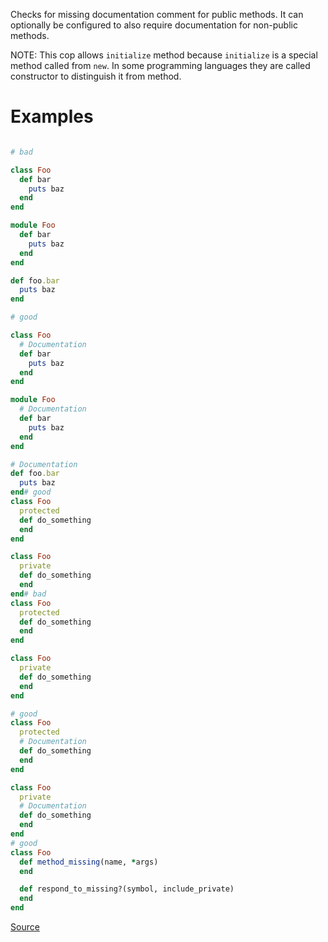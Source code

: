 
Checks for missing documentation comment for public methods.
It can optionally be configured to also require documentation for
non-public methods.

NOTE: This cop allows `initialize` method because `initialize` is
a special method called from `new`. In some programming languages
they are called constructor to distinguish it from method.

# Examples

```ruby

# bad

class Foo
  def bar
    puts baz
  end
end

module Foo
  def bar
    puts baz
  end
end

def foo.bar
  puts baz
end

# good

class Foo
  # Documentation
  def bar
    puts baz
  end
end

module Foo
  # Documentation
  def bar
    puts baz
  end
end

# Documentation
def foo.bar
  puts baz
end# good
class Foo
  protected
  def do_something
  end
end

class Foo
  private
  def do_something
  end
end# bad
class Foo
  protected
  def do_something
  end
end

class Foo
  private
  def do_something
  end
end

# good
class Foo
  protected
  # Documentation
  def do_something
  end
end

class Foo
  private
  # Documentation
  def do_something
  end
end
# good
class Foo
  def method_missing(name, *args)
  end

  def respond_to_missing?(symbol, include_private)
  end
end
```

[Source](http://www.rubydoc.info/gems/rubocop/RuboCop/Cop/Style/DocumentationMethod)